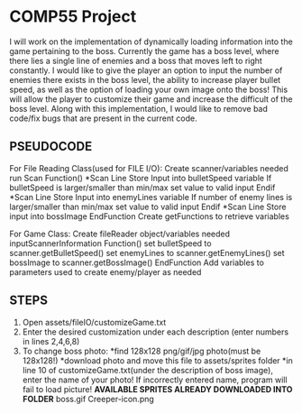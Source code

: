 # COMP55 Project

I will work on the implementation of dynamically loading information into the game pertaining to the boss.
Currently the game has a boss level, where there lies a single line of enemies and a boss that moves left to right constantly. I would like to give the player an option to input the number of enemies there exists in the boss level, the ability to increase player bullet speed, as well as the option of loading your own image onto the boss! This will allow the player to customize their game and increase the difficult of the boss level. Along with this implementation, I would like to remove bad code/fix bugs that are present in the current code.

PSEUDOCODE
----------
For File Reading Class(used for FILE I/O):
Create scanner/variables needed
run Scan Function()
	*Scan Line
	Store Input into bulletSpeed variable
	If bulletSpeed is larger/smaller than min/max
		set value to valid input
	Endif
	*Scan Line
	Store Input into enemyLines variable
	If number of enemy lines is larger/smaller than min/max
		set value to valid input
	Endif
	*Scan Line
	Store input into bossImage
EndFunction
Create getFunctions to retrieve variables

For Game Class:
Create fileReader object/variables needed
inputScannerInformation Function()
	set bulletSpeed to scanner.getBulletSpeed()
	set enemyLines to scanner.getEnemyLines()
	set bossImage to scanner.getBossImage()
EndFunction
Add variables to parameters used to create enemy/player as needed

STEPS
-----
1) Open assets/fileIO/customizeGame.txt
2) Enter the desired customization under each description (enter numbers in lines 2,4,6,8)
3) To change boss photo:
	*find 128x128 png/gif/jpg photo(must be 128x128!)
	*download photo and move this file to assets/sprites folder
	*in line 10 of customizeGame.txt(under the description of boss image), enter the name of your photo! If incorrectly entered name, program will fail to load picture!
**AVAILABLE SPRITES ALREADY DOWNLOADED INTO FOLDER**
boss.gif
Creeper-icon.png
	